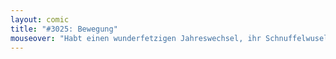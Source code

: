 ```yaml
---
layout: comic
title: "#3025: Bewegung"
mouseover: "Habt einen wunderfetzigen Jahreswechsel, ihr Schnuffelwusel!"
---
```

